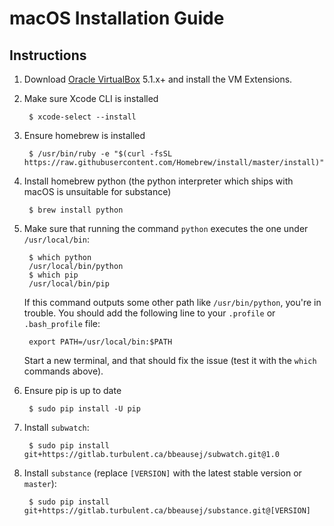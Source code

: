# macOS Installation Guide

## Instructions

1. Download [Oracle VirtualBox](https://www.virtualbox.org/wiki/Downloads) 5.1.x+ and install the VM Extensions.

2. Make sure Xcode CLI is installed

        $ xcode-select --install

3. Ensure homebrew is installed

        $ /usr/bin/ruby -e "$(curl -fsSL https://raw.githubusercontent.com/Homebrew/install/master/install)"

4. Install homebrew python (the python interpreter which ships with macOS is unsuitable for substance)

        $ brew install python

5. Make sure that running the command `python` executes the one under `/usr/local/bin`:

        $ which python
        /usr/local/bin/python
        $ which pip
        /usr/local/bin/pip
   If this command outputs some other path like `/usr/bin/python`, you're in trouble. You should add the following line to your `.profile` or `.bash_profile` file:

        export PATH=/usr/local/bin:$PATH
   Start a new terminal, and that should fix the issue (test it with the `which` commands above).

6. Ensure pip is up to date

        $ sudo pip install -U pip

7. Install `subwatch`:

        $ sudo pip install git+https://gitlab.turbulent.ca/bbeausej/subwatch.git@1.0

8. Install `substance` (replace `[VERSION]` with the latest stable version or `master`):

        $ sudo pip install git+https://gitlab.turbulent.ca/bbeausej/substance.git@[VERSION]

